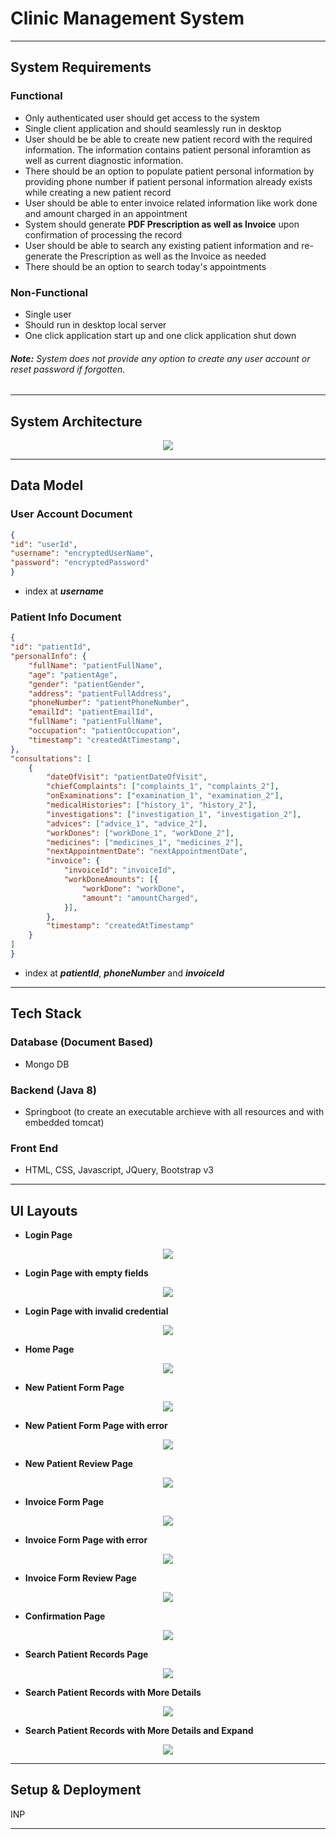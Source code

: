 # Clinic Management System

---

## System Requirements
### Functional
- Only authenticated user should get access to the system
- Single client application and should seamlessly run in desktop
- User should be be able to create new patient record with the required information. The information contains patient personal inforamtion as well as current diagnostic information.
- There should be an option to populate patient personal information by providing phone number if patient personal information already exists while creating a new patient record
- User should be able to enter invoice related information like work done and amount charged in an appointment
- System should generate __PDF Prescription as well as Invoice__ upon confirmation of processing the record
- User should be able to search any existing patient information and re-generate the Prescription as well as the Invoice as needed
- There should be an option to search today's appointments

### Non-Functional
- Single user
- Should run in desktop local server
- One click application start up and one click application shut down

###### **_Note:_** System does not provide any option to create any user account or reset password if forgotten.

---

## System Architecture

<div style="text-align:center"><img src="https://github.com/SubhadeepSen/clinic-management/blob/main/documents/architecture.jpg"/></div>

---

## Data Model
### User Account Document

```json
{
"id": "userId",
"username": "encryptedUserName",
"password": "encryptedPassword"
}
```

* index at **_username_**

### Patient Info Document

```json
{
"id": "patientId",
"personalInfo": {
    "fullName": "patientFullName",
    "age": "patientAge",
    "gender": "patientGender",
    "address": "patientFullAddress",
    "phoneNumber": "patientPhoneNumber",
    "emailId": "patientEmailId",
    "fullName": "patientFullName",
    "occupation": "patientOccupation",
    "timestamp": "createdAtTimestamp",
},
"consultations": [
    {
        "dateOfVisit": "patientDateOfVisit",
        "chiefComplaints": ["complaints_1", "complaints_2"],
        "onExaminations": ["examination_1", "examination_2"],
        "medicalHistories": ["history_1", "history_2"],
        "investigations": ["investigation_1", "investigation_2"],
        "advices": ["advice_1", "advice_2"],
        "workDones": ["workDone_1", "workDone_2"],
        "medicines": ["medicines_1", "medicines_2"],
        "nextAppointmentDate": "nextAppointmentDate",
        "invoice": {
            "invoiceId": "invoiceId",
            "workDoneAmounts": [{
                "workDone": "workDone",
                "amount": "amountCharged",
            }],
        },
        "timestamp": "createdAtTimestamp"
    }
]
}
```

* index at **_patientId_**, **_phoneNumber_** and **_invoiceId_**

---

## Tech Stack
### Database (Document Based)
- Mongo DB

### Backend (Java 8)
- Springboot (to create an executable archieve with all resources and with embedded tomcat)

### Front End
- HTML, CSS, Javascript, JQuery, Bootstrap v3

---

## UI Layouts

- __Login Page__
<div style="text-align:center"><img src="https://github.com/SubhadeepSen/clinic-management/blob/main/documents/UI-layouts/login-page.jpg"/></div>

- __Login Page with empty fields__
<div style="text-align:center"><img src="https://github.com/SubhadeepSen/clinic-management/blob/main/documents/UI-layouts/login-page-empty-fields.jpg"/></div>

- __Login Page with invalid credential__
<div style="text-align:center"><img src="https://github.com/SubhadeepSen/clinic-management/blob/main/documents/UI-layouts/login-page-invalid-cred.jpg"/></div>

- __Home Page__
<div style="text-align:center"><img src="https://github.com/SubhadeepSen/clinic-management/blob/main/documents/UI-layouts/home-page.jpg"/></div>

- __New Patient Form Page__
<div style="text-align:center"><img src="https://github.com/SubhadeepSen/clinic-management/blob/main/documents/UI-layouts/new-patient-form-page.jpg"/></div>

- __New Patient Form Page with error__
<div style="text-align:center"><img src="https://github.com/SubhadeepSen/clinic-management/blob/main/documents/UI-layouts/new-patient-form-page-error.jpg"/></div>

- __New Patient Review Page__
<div style="text-align:center"><img src="https://github.com/SubhadeepSen/clinic-management/blob/main/documents/UI-layouts/new-patient-review-page.jpg"/></div>

- __Invoice Form Page__
<div style="text-align:center"><img src="https://github.com/SubhadeepSen/clinic-management/blob/main/documents/UI-layouts/invoice-form-page.jpg"/></div>

- __Invoice Form Page with error__
<div style="text-align:center"><img src="https://github.com/SubhadeepSen/clinic-management/blob/main/documents/UI-layouts/invoice-form-page-error.jpg"/></div>

- __Invoice Form Review Page__
<div style="text-align:center"><img src="https://github.com/SubhadeepSen/clinic-management/blob/main/documents/UI-layouts/invoice-form-review-page.jpg"/></div>

- __Confirmation Page__
<div style="text-align:center"><img src="https://github.com/SubhadeepSen/clinic-management/blob/main/documents/UI-layouts/confirmation-page.jpg"/></div>

- __Search Patient Records Page__
<div style="text-align:center"><img src="https://github.com/SubhadeepSen/clinic-management/blob/main/documents/UI-layouts/search-records-page.jpg"/></div>

- __Search Patient Records with More Details__
<div style="text-align:center"><img src="https://github.com/SubhadeepSen/clinic-management/blob/main/documents/UI-layouts/search-records-more-details-page.jpg"/></div>

- __Search Patient Records with More Details and Expand__
<div style="text-align:center"><img src="https://github.com/SubhadeepSen/clinic-management/blob/main/documents/UI-layouts/search-records-more-details-expand-page.jpg"/></div>

---

## Setup & Deployment
INP

---